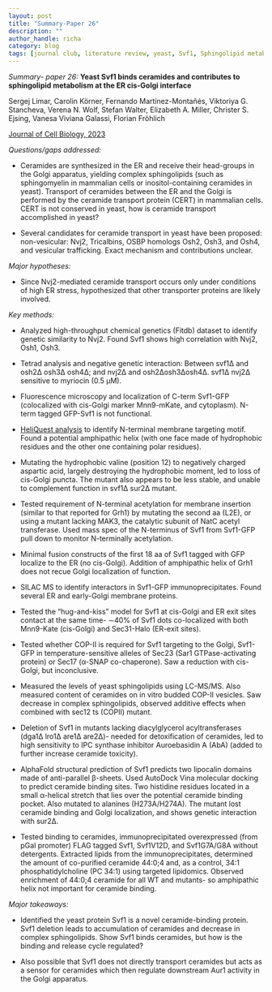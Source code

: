 ```yaml
---
layout: post
title: "Summary-Paper 26"
description: ""
author_handle: richa
category: blog
tags: [journal club, literature review, yeast, Svf1, Sphingolipid metabolism, ceramides, CERT, ER, Golgi, cis-Golgi, Nvj2, tricalbins, Osh2, Osh3, Osh4, myriocin, Sur2, Sec17, Sec31, Sec63, Mnn9, Sec23, LC-MS/MS, SILAC MS, targeted lipidomics, Autodock vina,  ]
---
```

*Summary- paper 26:*
 **Yeast Svf1 binds ceramides and contributes to sphingolipid metabolism at the ER cis-Golgi interface**

Sergej Limar, Carolin Körner, Fernando Martínez-Montañés, Viktoriya G. Stancheva, Verena N. Wolf, Stefan Walter, Elizabeth A. Miller, Christer S. Ejsing, Vanesa Viviana Galassi, Florian Fröhlich 


[Journal of Cell Biology, 2023](https://rupress.org/jcb/article/222/5/e202109162/213932/Yeast-Svf1-binds-ceramides-and-contributes-to)

*Questions/gaps addressed:* 

- Ceramides are synthesized in the ER and receive their head-groups in the Golgi apparatus, yielding complex sphingolipids (such as sphingomyelin in mammalian cells or inositol-containing ceramides in yeast). Transport of ceramides between the ER and the Golgi is performed by the ceramide transport protein (CERT) in mammalian cells. CERT is not conserved in yeast, how is ceramide transport accomplished in yeast?

- Several candidates for ceramide transport in yeast have been proposed: non-vesicular: Nvj2, Tricalbins, OSBP homologs Osh2, Osh3, and Osh4, and vesicular trafficking. Exact mechanism and contributions unclear.


*Major hypotheses:*

- Since Nvj2-mediated ceramide transport occurs only under conditions of high ER stress, hypothesized that other transporter proteins are likely involved.

*Key methods:* 

- Analyzed high-throughput chemical genetics (Fitdb) dataset to identify genetic similarity to Nvj2. Found Svf1 shows high correlation with Nvj2, Osh1, Osh3.

- Tetrad analysis and negative genetic interaction: Between svf1∆ and osh2Δ osh3Δ osh4Δ; and nvj2∆ and osh2Δosh3Δosh4Δ. svf1∆ nvj2∆ sensitive to myriocin (0.5 µM). 

- Fluorescence microscopy and localization of C-term Svf1-GFP (colocalized with cis-Golgi marker Mnn9-mKate, and cytoplasm). N-term tagged GFP-Svf1 is not functional.

- [HeliQuest analysis](https://heliquest.ipmc.cnrs.fr/) to identify N-terminal membrane targeting motif. Found a potential amphipathic helix (with one face made of hydrophobic residues and the other one containing polar residues). 

- Mutating the hydrophobic valine (position 12) to negatively charged aspartic acid, largely destroying the hydrophobic moment, led to loss of cis-Golgi puncta. The mutant also appears to be less stable, and unable to complement function in svf1∆ sur2∆ mutant. 

- Tested requirement of N-terminal acetylation for membrane insertion (similar to that reported for Grh1) by mutating the second aa (L2E), or using a mutant lacking MAK3, the catalytic subunit of NatC acetyl transferase. Used mass spec of the N-terminus of Svf1 from Svf1-GFP pull down to monitor N-terminally acetylation.

- Minimal fusion constructs of the first 18 aa of Svf1 tagged with GFP localize to the ER (no cis-Golgi). Addition of amphipathic helix of Grh1 does not recue Golgi localization of function.

- SILAC MS to identify interactors in Svf1-GFP immunoprecipitates. Found several ER and early-Golgi membrane proteins. 

- Tested the “hug-and-kiss” model for Svf1 at cis-Golgi and ER exit sites contact at the same time-  ∼40% of Svf1 dots co-localized with both Mnn9-Kate (cis-Golgi) and Sec31-Halo (ER-exit sites). 

- Tested whether COP-II is required for Svf1 targeting to the Golgi, Svf1-GFP in temperature-sensitive alleles of Sec23 (Sar1 GTPase-activating protein) or Sec17 (α-SNAP co-chaperone). Saw a reduction with cis-Golgi, but inconclusive.

- Measured the levels of yeast sphingolipids using LC-MS/MS. Also measured content of ceramides on in vitro budded COP-II vesicles. Saw decrease in complex sphingolipids, observed additive effects when combined with sec12 ts (COPII) mutant.

- Deletion of Svf1 in mutants lacking diacylglycerol acyltransferases (dga1Δ lro1Δ are1Δ are2Δ)- needed for detoxification of ceramides, led to high sensitivity to IPC synthase inhibitor Auroebasidin A (AbA) (added to further increase ceramide toxicity). 

- AlphaFold structural prediction of Svf1 predicts two lipocalin domains made of anti-parallel β-sheets. Used AutoDock Vina molecular docking to predict ceramide binding sites. Two histidine residues located in a small α-helical stretch that lies over the potential ceramide binding pocket. Also mutated to alanines (H273A/H274A). The mutant lost ceramide binding and Golgi localization, and shows genetic interaction with sur2∆.

- Tested binding to ceramides, immunoprecipitated overexpressed (from pGal promoter) FLAG tagged Svf1, Svf1V12D, and Svf1G7A/G8A without detergents. Extracted lipids from the immunoprecipitates, determined the amount of co-purified ceramide 44:0;4 and, as a control, 34:1 phosphatidylcholine (PC 34:1) using targeted lipidomics. Observed enrichment of 44:0;4 ceramide for all WT and mutants- so amphipathic helix not important for ceramide binding.


*Major takeaways:*

- Identified the yeast protein Svf1 is a novel ceramide-binding protein. Svf1 deletion leads to accumulation of ceramides and decrease in complex sphingolipids. Show Svf1 binds ceramides, but how is the binding and release cycle regulated?

- Also possible that Svf1 does not directly transport ceramides but acts as a sensor for ceramides which then regulate downstream Aur1 activity in the Golgi apparatus. 
 



